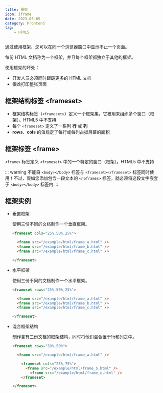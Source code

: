 ```yaml
---
title: 框架
icon: iframe
date: 2023-05-09
category: Frontend
tag:
    - HTML5
---
```


通过使用框架，您可以在同一个浏览器窗口中显示不止一个页面。

每份 HTML 文档称为一个框架，并且每个框架都独立于其他的框架。

使用框架的坏处：

- 开发人员必须同时跟踪更多的 HTML 文档
- 很难打印整张页面

## 框架结构标签 \<frameset>

- 框架结构标签（`<frameset>`）定义一个框架集。它被用来组织多个窗口（框架）。HTML5 中不支持
- 每个 `<frameset>` 定义了一系列 **行** 或 **列**
- **rows**、**cols** 的值规定了每行或每列占据屏幕的面积

## 框架标签 \<frame>

`<frame>` 标签定义 `<frameset>` 中的一个特定的窗口（框架）。HTML5 中不支持

::: warning
不能将 `<body></body>` 标签与 `<frameset></frameset>` 标签同时使用！不过，假如您添加包含一段文本的 `<noframes>` 标签，就必须将这段文字嵌套于 `<body></body>` 标签内
:::

## 框架实例

- 垂直框架

    使用三份不同的文档制作一个垂直框架。

    ```html
    <frameset cols="25%,50%,25%">

      <frame src="/example/html/frame_a.html" />
      <frame src="/example/html/frame_b.html" />
      <frame src="/example/html/frame_c.html" />

    </frameset>
    ```

- 水平框架

    使用三份不同的文档制作一个水平框架。

    ```html
    <frameset rows="25%,50%,25%">

      <frame src="/example/html/frame_a.html" />
      <frame src="/example/html/frame_b.html" />
      <frame src="/example/html/frame_c.html" />

    </frameset>
    ```

- 混合框架结构

    制作含有三份文档的框架结构，同时将他们混合置于行和列之中。

    ```html
    <frameset rows="50%,50%">
    
      <frame src="/example/html/frame_a.html" />
    
        <frameset cols="25%,75%">
          <frame src="/example/html/frame_b.html" />
            <frame src="/example/html/frame_c.html" />
        </frameset>
    
    </frameset>
    ```

